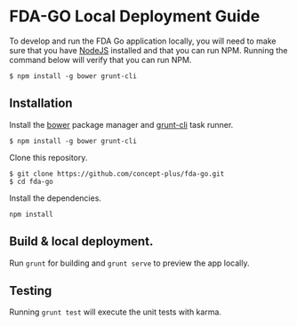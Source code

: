 # FDA-GO Local Deployment Guide
To develop and run the FDA Go application locally, you will need to make sure that you have [NodeJS](https://nodejs.org/) installed and that you can run NPM. Running the command below will verify that you can run NPM.

```
$ npm install -g bower grunt-cli
```

## Installation

Install the [bower](http://bower.io) package manager and [grunt-cli](http://gruntjs.com/getting-started) task runner.

```
$ npm install -g bower grunt-cli
```
Clone this repository.
```
$ git clone https://github.com/concept-plus/fda-go.git
$ cd fda-go
```
Install the dependencies.

```
npm install
```

## Build & local deployment.

Run `grunt` for building and `grunt serve` to preview the app locally.

## Testing

Running `grunt test` will execute the unit tests with karma.
